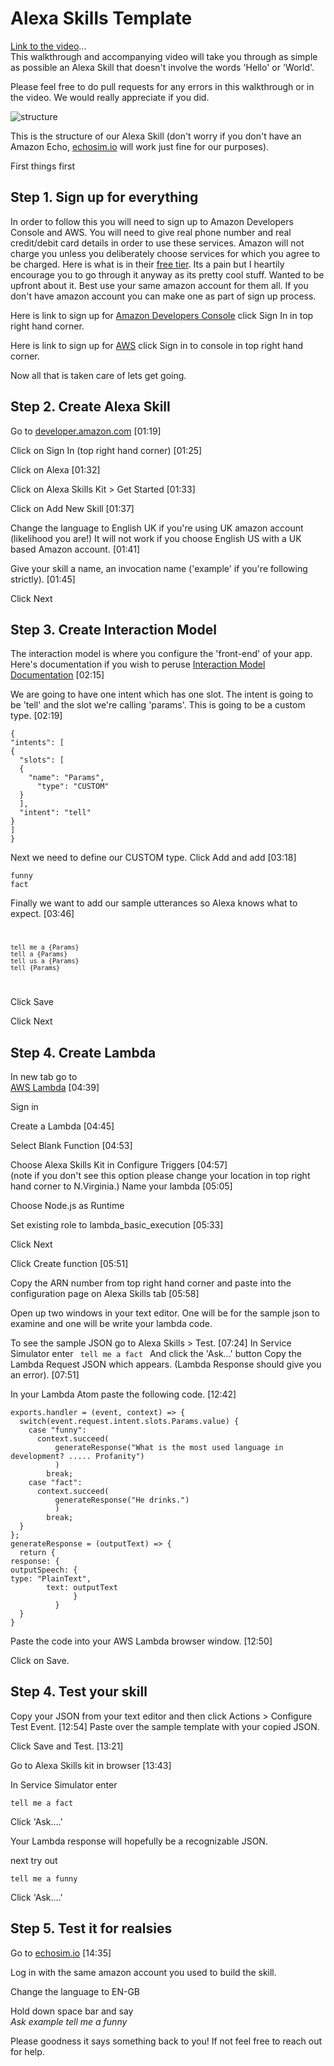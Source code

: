 
# Alexa Skills Template
[Link to the video](https://drive.google.com/open?id=0B6ElP-Jk1O0ZdEtvSzFZd3c1ZkE)...   
This walkthrough and accompanying video will take you through as simple as possible an Alexa Skill that doesn't involve the words 'Hello' or 'World'.      

Please feel free to do pull requests for any errors in this walkthrough or in the video. We would really appreciate if you did.      

![structure](https://github.com/vishpatel7/alexa-lambda-template/blob/master/img/structure-diagram.png)      

This is the structure of our Alexa Skill (don't worry if you don't have an Amazon Echo, [echosim.io](www.echosim.io) will work just fine for our purposes).      

First things first    
## Step 1. Sign up for everything     

In order to follow this you will need to sign up to Amazon Developers Console and AWS. You will need to give real phone number and real credit/debit card details in order to use these services. Amazon will not charge you unless you deliberately choose services for which you agree to be charged. Here is what is in their [free tier](https://aws.amazon.com/free/). Its a pain but I heartily encourage you to go through it anyway as its pretty cool stuff. Wanted to be upfront about it. Best use your same amazon account for them all. If you don't have amazon account you can make one as part of sign up process.      

Here is link to sign up for [Amazon Developers Console](https://developer.amazon.com/) click Sign In in top right hand corner.    

Here is link to sign up for [AWS](https://aws.amazon.com/console/) click Sign in to console in top right hand corner.     


Now all that is taken care of lets get going.    


## Step 2. Create Alexa Skill      
Go to [developer.amazon.com](www.developer.amazon.com) [01:19]

Click on Sign In (top right hand corner) [01:25]

Click on Alexa [01:32]     

Click on Alexa Skills Kit > Get Started [01:33]     

Click on Add New Skill [01:37]     

Change the language to English UK if you're using UK amazon account (likelihood you are!) It will not work if you choose English US with a UK based Amazon account. [01:41]


Give your skill a name, an invocation name ('example' if you're following strictly). [01:45]

Click Next


## Step 3. Create Interaction Model    

The  interaction model is where you configure the 'front-end' of your app. Here's documentation if you wish to peruse [Interaction Model Documentation](https://developer.amazon.com/public/solutions/alexa/alexa-skills-kit/docs/alexa-skills-kit-interaction-model-reference) [02:15]

  We are going to have one intent which has one slot. The intent is going to be 'tell' and the slot we're calling 'params'. This is going to be a custom type. [02:19] 

  ```
{      
  "intents": [      
  {      
    "slots": [      
    {      
      "name": "Params",      
        "type": "CUSTOM"      
    }      
    ],      
    "intent": "tell"      
  }      
  ]      
}      
```

Next we need to define our CUSTOM type. Click Add and add  [03:18]   


```
funny      
fact      
```


Finally we want to add our sample utterances so Alexa knows what to expect. [03:46]
<code>    

```
tell me a {Params}      
tell a {Params}      
tell us a {Params}      
tell {Params}      
```
</code>    

Click Save

Click Next

## Step 4. Create Lambda      
In new tab go to  
[AWS Lambda](https://aws.amazon.com/lambda/) [04:39]

Sign in        

Create a Lambda [04:45]

Select Blank Function [04:53]

Choose Alexa Skills Kit in Configure Triggers [04:57]  
(note if you don't see this option please change your location in top right hand corner to N.Virginia.)
Name your lambda [05:05] 

Choose Node.js as Runtime

Set existing role to lambda_basic_execution [05:33]

Click Next

Click Create function [05:51]

Copy the ARN number from top right hand corner and paste into the configuration page on Alexa Skills tab [05:58]

Open up two windows in your text editor. One will be for the sample json to examine and one will be write your lambda code.  

To see the sample JSON go to Alexa Skills > Test. [07:24]  In Service Simulator enter 
<code>
tell me a fact
</code>
And click the 'Ask...' button
Copy the Lambda Request JSON which appears. (Lambda Response should give you an error). [07:51]

In your Lambda Atom paste the following code. [12:42]    

```
exports.handler = (event, context) => {    
  switch(event.request.intent.slots.Params.value) {    
    case "funny":    
      context.succeed(    
          generateResponse("What is the most used language in development? ..... Profanity")    
          )    
        break;    
    case "fact":    
      context.succeed(    
          generateResponse("He drinks.")    
          )    
        break;    
  }    
};    
generateResponse = (outputText) => {    
  return {    
response: {    
outputSpeech: {    
type: "PlainText",    
        text: outputText    
              }    
          }    
  }    
}    

```
Paste the code into your AWS Lambda browser window. [12:50]

Click on Save.  


## Step 4. Test your skill    
Copy your JSON from your text editor and then click Actions > Configure Test Event. [12:54]
Paste over the sample template with your copied JSON.    

Click Save and Test. [13:21]     

Go to Alexa Skills kit in browser [13:43]

In Service Simulator enter     
```    
tell me a fact    
```    
Click 'Ask....'    

Your Lambda response will hopefully be a recognizable JSON.    

next try out     
```    
tell me a funny    
```    

Click 'Ask....'    


## Step 5. Test it for realsies    
Go to [echosim.io](http://www.echosim.io) [14:35] 

  Log in with the same amazon account you used to build the skill.    

  Change the language to EN-GB      

  Hold down space bar and say    
  <i>Ask example tell me a funny</i>    

  Please goodness it says something back to you! If not feel free to reach out for help.       
